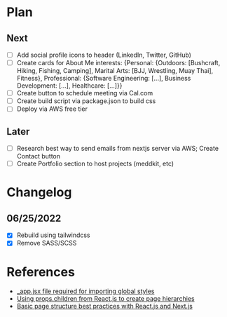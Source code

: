 # Plan
## Next
+ [ ] Add social profile icons to header (LinkedIn, Twitter, GitHub)  
+ [ ] Create cards for About Me interests: {Personal: {Outdoors: [Bushcraft, Hiking, Fishing, Camping], Marital Arts: [BJJ, Wrestling, Muay Thai], Fitness}, Professional: {Software Engineering: [...], Business Development: [...], Healthcare: [...]}}  
+ [ ] Create button to schedule meeting via Cal.com  
+ [ ] Create build script via package.json to build css    
+ [ ] Deploy via AWS free tier  
## Later
+ [ ] Research best way to send emails from nextjs server via AWS; Create Contact button  
+ [ ] Create Portfolio section to host projects (meddkit, etc)  
# Changelog
## 06/25/2022  
+ [x] Rebuild using tailwindcss  
+ [x] Remove SASS/SCSS  
# References
+ [_app.jsx file required for importing global styles](https://nextjs.org/learn/basics/assets-metadata-css/global-styles)
+ [Using props.children from React.js to create page hierarchies](https://codeburst.io/a-complete-guide-to-props-children-in-react-c315fab74e7c)
+ [Basic page structure best practices with React.js and Next.js](https://reacttricks.com/learn-react-by-building-websites-with-next/)